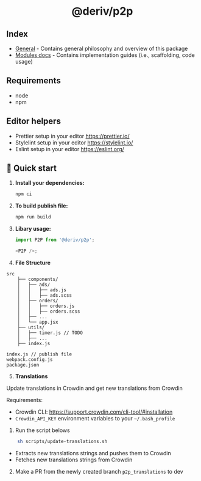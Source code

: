<h1 align="center">
  @deriv/p2p
</h1>

## Index

-   [General](docs/README.md) - Contains general philosophy and overview of this package
-   [Modules docs](docs/Modules/README.md) - Contains implementation guides (i.e., scaffolding, code usage)

## Requirements

-   node
-   npm

## Editor helpers

-   Prettier setup in your editor https://prettier.io/
-   Stylelint setup in your editor https://stylelint.io/
-   Eslint setup in your editor https://eslint.org/

## 🚀 Quick start

1.  **Install your dependencies:**

    ```sh
    npm ci
    ```

2.  **To build publish file:**

    ```sh
    npm run build
    ```

3.  **Libary usage:**

    ```js
    import P2P from '@deriv/p2p';

    <P2P />;
    ```

4.  **File Structure**

```
src
    ├── components/
    │   ├── ads/
    │   │   ├── ads.js
    │   │   ├── ads.scss
    │   ├── orders/
    │   │   ├── orders.js
    │   │   ├── orders.scss
    │   ├── ...
    │   └── app.jsx
    ├── utils/
    │   ├── timer.js // TODO
    │   ├── ...
    ├── index.js

index.js // publish file
webpack.config.js
package.json
```

5. **Translations**

Update translations in Crowdin and get new translations from Crowdin

Requirements:

-   Crowdin CLI: https://support.crowdin.com/cli-tool/#installation
-   `Crowdin_API_KEY` environment variables to your `~/.bash_profile`

1. Run the script belows

```sh
    sh scripts/update-translations.sh
```

-   Extracts new translations strings and pushes them to Crowdin
-   Fetches new translations strings from Crowdin

2.  Make a PR from the newly created branch `p2p_translations` to dev

